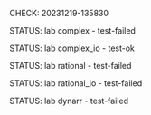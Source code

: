 CHECK: 20231219-135830
STATUS: lab complex - test-failed
STATUS: lab complex_io - test-ok
STATUS: lab rational - test-failed
STATUS: lab rational_io - test-failed
STATUS: lab dynarr - test-failed
